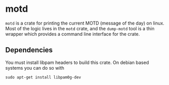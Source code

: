 # motd

`motd` is a crate for printing the current MOTD (message of the day)
on linux. Most of the logic lives in the `motd` crate, and the `dump-motd`
tool is a thin wrapper which provides a command line interface for the
crate.

## Dependencies

You must install libpam headers to build this crate. On debian based
systems you can do so with

```
sudo apt-get install libpam0g-dev
```
